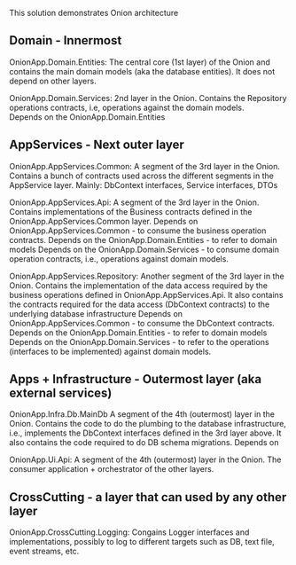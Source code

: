 This solution demonstrates Onion architecture

Domain - Innermost
------------------------------------------------------------
OnionApp.Domain.Entities:
The central core (1st layer) of the Onion and contains the main domain models (aka the database entities). 
It does not depend on other layers.

OnionApp.Domain.Services:
2nd layer in the Onion. Contains the Repository operations contracts, i.e, operations against the domain models.  
Depends on the OnionApp.Domain.Entities

AppServices - Next outer layer
-----------------------------------------------------------
OnionApp.AppServices.Common:
A segment of the 3rd layer in the Onion. Contains a bunch of contracts used across the different segments in the AppService layer.
Mainly: DbContext interfaces, Service interfaces, DTOs

OnionApp.AppServices.Api:
A segment of the 3rd layer in the Onion. Contains implementations of the Business contracts defined in the OnionApp.AppServices.Common layer.
Depends on OnionApp.AppServices.Common - to consume the business operation contracts.
Depends on the OnionApp.Domain.Entities - to refer to domain models
Depends on the OnionApp.Domain.Services - to consume domain operation contracts, i.e., operations against domain models.

OnionApp.AppServices.Repository:
Another segment of the 3rd layer in the Onion. Contains the implementation of the data access required by the business operations defined in OnionApp.AppServices.Api.
It also contains the contracts required for the data access (DbContext contracts) to the underlying database infrastructure
Depends on OnionApp.AppServices.Common - to consume the DbContext contracts.
Depends on the OnionApp.Domain.Entities - to refer to domain models
Depends on the OnionApp.Domain.Services - to refer to the operations (interfaces to be implemented) against domain models.

Apps + Infrastructure - Outermost layer (aka external services)
-----------------------------------------------------------------

OnionApp.Infra.Db.MainDb
A segment of the 4th (outermost) layer in the Onion. 
Contains the code to do the plumbing to the database infrastructure, i.e., implements the DbContext interfaces defined in the 3rd layer above.
It also contains the code required to do DB schema migrations.
Depends on 


OnionApp.Ui.Api:
A segment of the 4th (outermost) layer in the Onion. 
The consumer application + orchestrator of the other layers.

CrossCutting - a layer that can used by any other layer
-----------------------------------------------------------------
OnionApp.CrossCutting.Logging:
Congains Logger interfaces and implementations, possibly to log to different targets such as DB, text file, event streams, etc.






